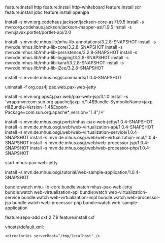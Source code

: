 feature:install http
feature:install http-whiteboard
feature:install scr
feature:install jdbc
feature:install openjpa

install -s mvn:org.codehaus.jackson/jackson-core-asl/1.9.5
install -s mvn:org.codehaus.jackson/jackson-mapper-asl/1.9.5
install -s mvn:javax.portlet/portlet-api/2.0
 
install -s mvn:de.mhus.lib/mhu-lib-annotations/3.2.8-SNAPSHOT
install -s mvn:de.mhus.lib/mhu-lib-core/3.2.8-SNAPSHOT
install -s mvn:de.mhus.lib/mhu-lib-persistence/3.2.8-SNAPSHOT
install -s mvn:de.mhus.lib/mhu-lib-logging/3.2.8-SNAPSHOT
install -s mvn:de.mhus.lib/mhu-lib-karaf/3.2.8-SNAPSHOT
install -s mvn:de.mhus.lib/mhu-lib-j2ee/3.2.8-SNAPSHOT

install -s mvn:de.mhus.osgi/commands/1.0.4-SNAPSHOT

uninstall -f org.ops4j.pax.web.pax-web-jetty

install -s mvn:org.ops4j.pax.web/pax-web-jsp/3.1.0
install -s 'wrap:mvn:com.sun.org.apache/jaxp-ri/1.4$Bundle-SymbolicName=jaxp-ri&Bundle-Version=1.4&Export-Package=com.sun.org.apache*;version="1.4",\!*'

install -s mvn:de.mhus.osgi.ports/mhus-pax-web-jetty/1.0.4-SNAPSHOT
install -s mvn:de.mhus.osgi.web/web-virtualization-api/1.0.4-SNAPSHOT
install -s mvn:de.mhus.osgi.web/web-virtualization-service/1.0.4-SNAPSHOT
install -s mvn:de.mhus.osgi.web/web-virtualization-impl/1.0.4-SNAPSHOT
install -s mvn:de.mhus.osgi.web/web-processor-jsp/1.0.4-SNAPSHOT
install -s mvn:de.mhus.osgi.web/web-processor-php/1.0.4-SNAPSHOT

start mhus-pax-web-jetty

install -s mvn:de.mhus.osgi.tutorial/web-sample-application/1.0.4-SNAPSHOT


bundle:watch mhu-lib-core
bundle:watch mhus-pax-web-jetty
bundle:watch web-virtualization-api
bundle:watch web-virtualization-service
bundle:watch web-virtualization-impl
bundle:watch web-processor-jsp
bundle:watch web-processor-php
bundle:watch web-sample-application

feature:repo-add cxf 2.7.9
feature:install cxf

vhosts/default.xml:

<hosts>
  <virtualhost>
    <host name="localhost:8181" />
    <application id="default" />

    <directories serverRoot="/tmp/localhost" />

  </virtualhost>
</hosts>
